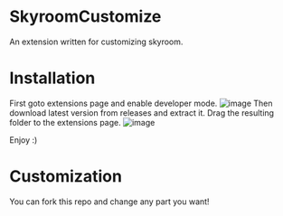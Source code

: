 # SkyroomCustomize
An extension written for customizing skyroom.

# Installation
First goto extensions page and enable developer mode.
![image](https://user-images.githubusercontent.com/75257508/157395370-23530587-318f-4c42-811b-6bf3c176f228.png)
Then download latest version from releases and extract it.
Drag the resulting folder to the extensions page.
![image](https://user-images.githubusercontent.com/75257508/157395645-28631aa7-cbff-4341-ac51-7b6e910bff10.png)

Enjoy :)

# Customization
You can fork this repo and change any part you want!
